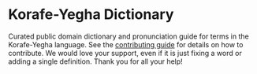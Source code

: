 
# Korafe-Yegha Dictionary

Curated public domain dictionary and pronunciation guide for terms in the Korafe-Yegha language. See the [contributing guide](https://github.com/drumworkteam/term/blob/make/.github/contributing.md) for details on how to contribute. We would love your support, even if it is just fixing a word or adding a single definition. Thank you for all your help!